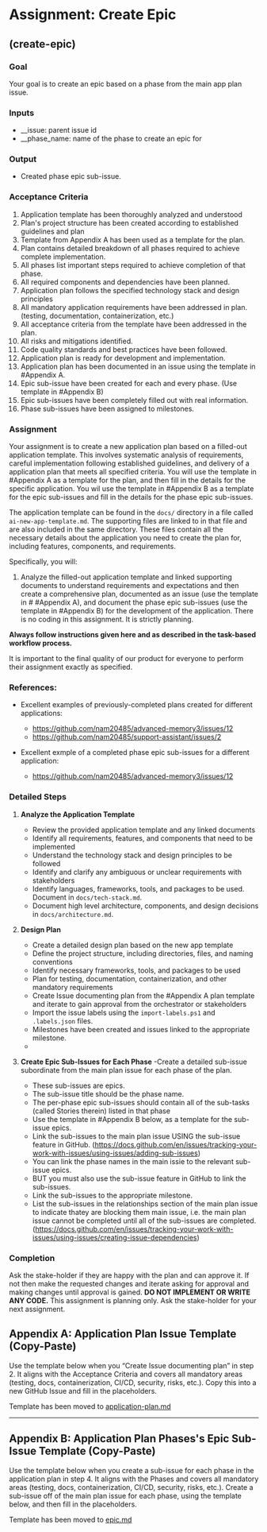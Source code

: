 # Assignment: Create Epic

## (create-epic)

### Goal

Your goal is to create an epic based on a phase from the main app plan issue.

### Inputs
- __issue: parent issue id
- __phase_name: name of the phase to create an epic for


### Output
- Created phase epic sub-issue.

### Acceptance Criteria

1. Application template has been thoroughly analyzed and understood
2. Plan's project structure has been created according to established guidelines and plan
3. Template from Appendix A has been used as a template for the plan.
4. Plan contains detailed breakdown of all phases required to achieve complete implementation.
5. All phases list important steps required to achieve completion of that phase.
6. All required components and dependencies have been planned.
7. Application plan follows the specified technology stack and design principles
8. All mandatory application requirements have been addressed in plan. (testing, documentation, containerization, etc.)
9. All acceptance criteria from the template have been addressed in the plan.
10. All risks and mitigations identified.
11. Code quality standards and best practices have been followed.
12. Application plan is ready for development and implementation.
13. Application plan has been documented in an issue using the template in #Appendix A.
14. Epic sub-issue have been created for each and every phase. (Use template in #Appendix B)
14. Epic sub-issues have been completely filled out with real information.
15. Phase sub-issues have been assigned to milestones.

### Assignment

Your assignment is to create a new application plan based on a filled-out application template. This involves systematic analysis of requirements, careful implementation following established guidelines, and delivery of a application plan that meets all specified criteria. You will use the template in #Appendix A as a template for the plan, and then fill in the details for the specific application. You wil use the template in #Appendix B as a template for the epic sub-issues and fill in the details for the phase epic sub-issues.

The application template can be found in the `docs/` directory in a file called `ai-new-app-template.md`. The supporting files are linked to in that file and are also included in the same directory. These files contain all the necessary details about the application you need to create the plan for, including features, components, and requirements.

Specifically, you will:

1. Analyze the filled-out application template and linked supporting documents to understand requirements and expectations and then create a comprehensive plan, documented as an issue (use the template in # #Appendix A), and document the phase epic sub-issues (use the template in #Appendix B) for the development of the application. There is no coding in this assignment. It is strictly planning.

**Always follow instructions given here and as described in the task-based workflow process.**

It is important to the final quality of our product for everyone to perform their assignment exactly as specified.

### References:

* Excellent examples of previously-completed plans created for different applications: 
    * https://github.com/nam20485/advanced-memory3/issues/12
    * https://github.com/nam20485/support-assistant/issues/2

* Excellent exmple of a completed phase epic sub-issues for a different application:
    * https://github.com/nam20485/advanced-memory3/issues/12

### Detailed Steps

1. **Analyze the Application Template**
   - Review the provided application template and any linked documents
   - Identify all requirements, features, and components that need to be implemented
   - Understand the technology stack and design principles to be followed
   - Identify and clarify any ambiguous or unclear requirements with stakeholders
   - Identify languages, frameworks, tools, and packages to be used. Document in `docs/tech-stack.md`.
   - Document high level architecture, components, and design decisions in `docs/architecture.md`.

2. **Design Plan**
   - Create a detailed design plan based on the new app template
   - Define the project structure, including directories, files, and naming conventions
   - Identify necessary frameworks, tools, and packages to be used
   - Plan for testing, documentation, containerization, and other mandatory requirements
   - Create Issue documenting plan from the #Appendix A plan template and iterate to gain approval from the orchestrator or stakeholders
   - Import the issue labels using the `import-labels.ps1` and `.labels.json` files.
   - Milestones have been created and issues linked to the appropriate milestone.
   - 
3. **Create Epic Sub-Issues for Each Phase**
    -Create a detailed sub-issue subordinate from the main plan issue for each phase of the plan.
    - These sub-issues are epics.
    - The sub-issue title should be the phase name.
    - The per-phase epic sub-issues should contain all of the sub-tasks (called Stories therein) listed in that phase
    - Use the template in #Appendix B below, as a template for the sub-issue epics. 
    - Link the sub-issues to the main plan issue USING the sub-issue feature in GitHub. (https://docs.github.com/en/issues/tracking-your-work-with-issues/using-issues/adding-sub-issues)
    - You can link the phase names in the main issie to the relevant sub-issue epics.
    - BUT you must also use the sub-issue feature in GitHub to link the sub-issues.
    - Link the sub-issues to the appropriate milestone.
    - List the sub-issues in the relationships section of the main plan issue to indicate thatey are blocking them main issue, i.e. the main plan issue cannot be completed until all of the sub-issues are completed.   (https://docs.github.com/en/issues/tracking-your-work-with-issues/using-issues/creating-issue-dependencies)


### Completion

Ask the stake-holder if they are happy with the plan and can approve it. If not then make the requested changes and iterate asking for approval and making changes until approval is gained. **DO NOT IMPLEMENT OR WRITE ANY CODE.** This assignment is planning only.
Ask the stake-holder for your next assignment.

## Appendix A: Application Plan Issue Template (Copy-Paste)

Use the template below when you “Create Issue documenting plan” in step 2. It aligns with the Acceptance Criteria and covers all mandatory areas (testing, docs, containerization, CI/CD, security, risks, etc.). Copy this into a new GitHub Issue and fill in the placeholders.

Template has been moved to [application-plan.md](/.github/ISSUE_TEMPLATE/application-plan.md)

---

## Appendix B: Application Plan Phases's Epic Sub-Issue Template (Copy-Paste)

Use the template below when you create a sub-issue for each phase in the application plan in step 4. It aligns with the Phases and covers all mandatory areas (testing, docs, containerization, CI/CD, security, risks, etc.). Create a sub-issue off of the main plan issue for each phase, using the template below, and then fill in the placeholders.

Template has been moved to [epic.md](/.github/ISSUE_TEMPLATE/epic.md)
